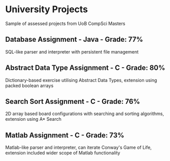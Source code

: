 # University Projects

 Sample of assessed projects from UoB CompSci Masters
 
 ## Database Assignment - Java - Grade: 77%
 SQL-like parser and interpreter with persistent file management
 
 ## Abstract Data Type Assignment - C - Grade: 80%
 Dictionary-based exercise utilising Abstract Data Types, extension using packed boolean arrays
 
 ## Search Sort Assignment - C - Grade: 76%
 2D array based board configurations with searching and sorting algorithms, extension using A* Search
 
 ## Matlab Assignment - C - Grade: 73%
 Matlab-like parser and interpreter, can iterate Conway's Game of Life, extension included wider scope of Matlab functionality
